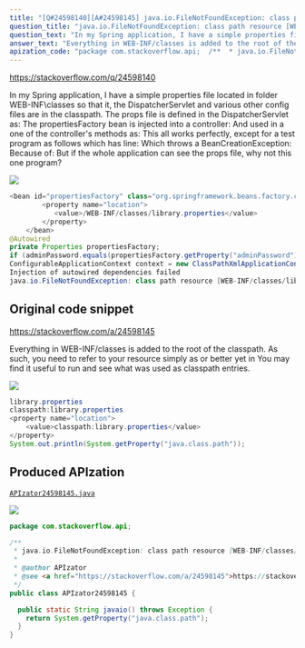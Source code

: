 ```yaml
---
title: "[Q#24598140][A#24598145] java.io.FileNotFoundException: class path resource [WEB-INF/classes/library.properties] cannot be opened because it does not exist"
question_title: "java.io.FileNotFoundException: class path resource [WEB-INF/classes/library.properties] cannot be opened because it does not exist"
question_text: "In my Spring application, I have a simple properties file located in folder WEB-INF\\classes so that it, the DispatcherServlet and various other config files are in the classpath. The props file is defined in the DispatcherServlet as: The propertiesFactory bean is injected into a controller: And used in a one of the controller's methods as: This all works perfectly, except for a test program as follows which has line: Which throws a BeanCreationException: Because of: But if the whole application can see the props file, why not this one program?"
answer_text: "Everything in WEB-INF/classes is added to the root of the classpath. As such, you need to refer to your resource simply as or better yet in You may find it useful to run and see what was used as classpath entries."
apization_code: "package com.stackoverflow.api;  /**  * java.io.FileNotFoundException: class path resource [WEB-INF/classes/library.properties] cannot be opened because it does not exist  *  * @author APIzator  * @see <a href=\"https://stackoverflow.com/a/24598145\">https://stackoverflow.com/a/24598145</a>  */ public class APIzator24598145 {    public static String javaio() throws Exception {     return System.getProperty(\"java.class.path\");   } }"
---
```


https://stackoverflow.com/q/24598140

In my Spring application, I have a simple properties file located in folder WEB-INF\classes so that it, the DispatcherServlet and various other config files are in the classpath.
The props file is defined in the DispatcherServlet as:
The propertiesFactory bean is injected into a controller:
And used in a one of the controller&#x27;s methods as:
This all works perfectly, except for a test program as follows which has line:
Which throws a BeanCreationException:
Because of:
But if the whole application can see the props file, why not this one program?


<div class="code-logo"><img src="/stackoverflow.png" /></div>

```java
<bean id="propertiesFactory" class="org.springframework.beans.factory.config.PropertiesFactoryBean">
        <property name="location">            
           <value>/WEB-INF/classes/library.properties</value>
        </property>
    </bean>
@Autowired 
private Properties propertiesFactory;
if (adminPassword.equals(propertiesFactory.getProperty("adminPassword"))) {
ConfigurableApplicationContext context = new ClassPathXmlApplicationContext("library-servlet.xml");
Injection of autowired dependencies failed
java.io.FileNotFoundException: class path resource [WEB-INF/classes/library.properties] cannot be opened because it does not exist
```


## Original code snippet

https://stackoverflow.com/a/24598145

Everything in WEB-INF/classes is added to the root of the classpath. As such, you need to refer to your resource simply as
or better yet
in
You may find it useful to run
and see what was used as classpath entries.

<div class="code-logo"><img src="/stackoverflow.png" /></div>

```java
library.properties
classpath:library.properties
<property name="location">            
    <value>classpath:library.properties</value>
</property>
System.out.println(System.getProperty("java.class.path"));
```

## Produced APIzation

[`APIzator24598145.java`](https://github.com/pasqualesalza/apization/raw/main/data/search/APIzator24598145.java)

<div class="code-logo"><img src="/apizator.png" /></div>

```java
package com.stackoverflow.api;

/**
 * java.io.FileNotFoundException: class path resource [WEB-INF/classes/library.properties] cannot be opened because it does not exist
 *
 * @author APIzator
 * @see <a href="https://stackoverflow.com/a/24598145">https://stackoverflow.com/a/24598145</a>
 */
public class APIzator24598145 {

  public static String javaio() throws Exception {
    return System.getProperty("java.class.path");
  }
}

```